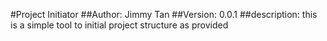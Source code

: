 #Project Initiator
##Author: Jimmy Tan
##Version: 0.0.1
##description: this is a simple tool to initial project structure as provided
